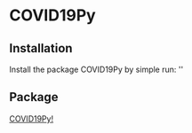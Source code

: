# COVID19Py

## Installation
Install the package COVID19Py by simple run:
'<pip install COVID19Py>'

## Package
[COVID19Py!](https://pypi.org/project/COVID19Py/)

